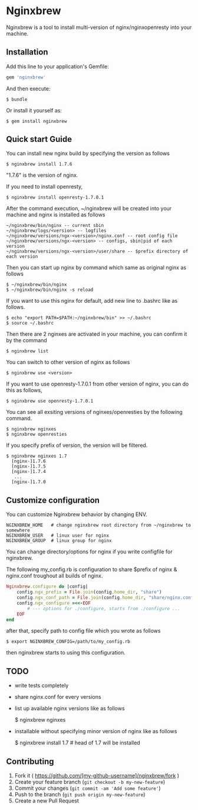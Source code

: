 # Nginxbrew

Nginxbrew is a tool to install multi-version of nginx/nginxopenresty into your machine.

## Installation

Add this line to your application's Gemfile:

```ruby
gem 'nginxbrew'
```

And then execute:

    $ bundle

Or install it yourself as:

    $ gem install nginxbrew

## Quick start Guide

You can install new nginx build by specifying the version as follows

    $ nginxbrew install 1.7.6

"1.7.6" is the version of nginx.

If you need to install openresty,

    $ nginxbrew install openresty-1.7.0.1


After the command execution, ~/nginxbrew will be created into your machine and nginx is installed as follows

    ~/nginxbrew/bin/nginx -- current sbin
    ~/nginxbrew/logs/<version> -- logfiles
    ~/nginxbrew/versions/ngx-<version>/nginx.conf -- root config file
    ~/nginxbrew/versions/ngx-<version> -- configs, sbin|pid of each version
    ~/nginxbrew/versions/ngx-<version>/user/share -- $prefix directory of each version

Then you can start up nginx by command which same as original nginx as follows

    $ ~/nginxbrew/bin/nginx
    $ ~/nginxbrew/bin/nginx -s reload


If you want to use this nginx for default, add new line to .bashrc like as follows.

    $ echo "export PATH=$PATH:~/nginxbrew/bin" >> ~/.bashrc
    $ source ~/.bashrc

Then there are 2 nginxes are activated in your machine, you can confirm it by the command

    $ nginxbrew list

You can switch to other version of nginx as follows

    $ nginxbrew use <version>

If you want to use openresty-1.7.0.1 from other version of nginx, you can do this as follows,

    $ nginxbrew use openresty-1.7.0.1


You can see all exsiting versions of nginxes/openresties by the following command.

    $ nginxbrew nginxes
    $ nginxbrew openresties

If you specify prefix of version, the version will be filtered. 

    $ nginxbrew nginxes 1.7
      [nginx-]1.7.6
      [nginx-]1.7.5
      [nginx-]1.7.4
       ...
      [nginx-]1.7.0


## Customize configuration

You can customize Nginxbrew behavior by changing ENV.

    NGINXBREW_HOME   # change nginxbrew root directory from ~/nginxbrew to somewhere
    NGINXBREW_USER   # linux user for nginx
    NGINXBREW_GROUP  # linux group for nginx

You can change directory/options for nginx if you write configfile for nginxbrew.

The following my_config.rb is configuration to share $prefix of nginx & nginx.conf troughout all builds of nginx.

```ruby
Nginxbrew.configure do |config|
    config.ngx_prefix = File.join(config.home_dir, "share")
    config.ngx_conf_path = File.join(config.home_dir, "share/nginx.conf")
    config.ngx_configure =<<-EOF
        # --- options for ./configure, starts from ./configure ...
    EOF
end
```


after that, specify path to config file which you wrote as follows

    $ export NGINXBREW_CONFIG=/path/to/my_config.rb


then nginxbrew starts to using this configuration.

## TODO

 - write tests completely
 - share nginx.conf for every versions
 - list up available nginx versions like as follows

     $ nginxbrew nginxes

 - installable without specifying minor version of nginx like as follows

     $ nginxbrew install 1.7 # head of 1.7 will be installed

## Contributing

1. Fork it ( https://github.com/[my-github-username]/nginxbrew/fork )
2. Create your feature branch (`git checkout -b my-new-feature`)
3. Commit your changes (`git commit -am 'Add some feature'`)
4. Push to the branch (`git push origin my-new-feature`)
5. Create a new Pull Request
